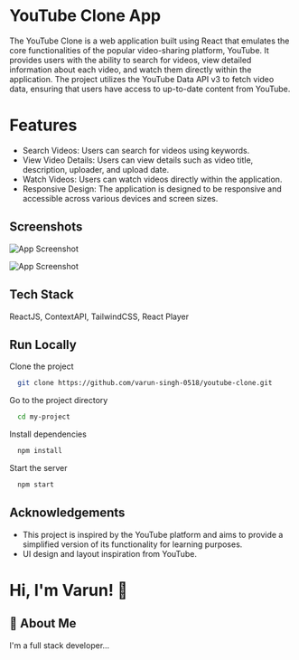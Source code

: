 
# YouTube Clone App

The YouTube Clone is a web application built using React that emulates the core functionalities of the popular video-sharing platform, YouTube. It provides users with the ability to search for videos, view detailed information about each video, and watch them directly within the application. The project utilizes the YouTube Data API v3 to fetch video data, ensuring that users have access to up-to-date content from YouTube.
# Features

- Search Videos: Users can search for videos using keywords.
- View Video Details: Users can view details such as video title, description, uploader, and upload date.
- Watch Videos: Users can watch videos directly within the application.
- Responsive Design: The application is designed to be responsive and accessible across various devices and screen sizes.


## Screenshots

![App Screenshot](https://i.postimg.cc/VkmBk74b/Screenshot-2024-02-09-184524.png)

![App Screenshot](https://i.postimg.cc/gcfrsnZz/Screenshot-2024-02-09-184611.png) 



## Tech Stack

 ReactJS, ContextAPI, TailwindCSS, React Player




## Run Locally

Clone the project

```bash
  git clone https://github.com/varun-singh-0518/youtube-clone.git
```

Go to the project directory

```bash
  cd my-project
```

Install dependencies

```bash
  npm install
```

Start the server

```bash
  npm start
```


## Acknowledgements

 - This project is inspired by the YouTube platform and aims to provide a simplified version of its functionality for learning purposes.
- UI design and layout inspiration from YouTube.
# Hi, I'm Varun! 👋


## 🚀 About Me
I'm a full stack developer...

